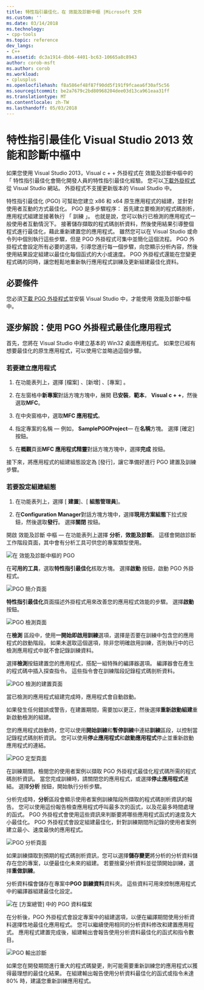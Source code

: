 ```yaml
---
title: 特性指引最佳化，在 效能及診斷中樞 |Microsoft 文件
ms.custom: ''
ms.date: 03/14/2018
ms.technology:
- cpp-tools
ms.topic: reference
dev_langs:
- C++
ms.assetid: dc3a1914-dbb6-4401-bc63-10665a8c8943
author: corob-msft
ms.author: corob
ms.workload:
- cplusplus
ms.openlocfilehash: f8a586ef48f87f90dd5f191f9fcaea6f30af5c56
ms.sourcegitcommit: be2a7679c2bd80968204dee03d13ca961eaa31ff
ms.translationtype: MT
ms.contentlocale: zh-TW
ms.lasthandoff: 05/03/2018
---
```

# <a name="profile-guided-optimization-in-the-visual-studio-2013-performance-and-diagnostics-hub"></a>特性指引最佳化 Visual Studio 2013 效能和診斷中樞中

如果您使用 Visual Studio 2013，Visual c + + 外掛程式在 效能及診斷中樞中的 「 特性指引最佳化會簡化開發人員的特性指引最佳化經驗。 您可以[下載外掛程式](http://go.microsoft.com/fwlink/p/?LinkId=327915)從 Visual Studio 網站。 外掛程式不支援更新版本的 Visual Studio 中。

特性指引最佳化 (PGO) 可幫助您建立 x86 和 x64 原生應用程式的組建，並針對使用者互動的方式最佳化。 PGO 是多步驟程序： 首先建立要檢測的程式碼剖析，應用程式組建並接著執行 「 訓練 」。 也就是說，您可以執行已檢測的應用程式一般使用者互動情況下。 接著儲存擷取的程式碼剖析資料，然後使用結果引導整個程式進行最佳化，藉此重新建置您的應用程式。 雖然您可以在 Visual Studio 或命令列中個別執行這些步驟，但是 PGO 外掛程式可集中並簡化這個流程。 PGO 外掛程式會設定所有必要的選項，引導您進行每一個步驟，向您顯示分析內容，然後使用結果設定組建以最佳化每個函式的大小或速度。 PGO 外掛程式還能在您變更程式碼的同時，讓您輕鬆地重新執行應用程式訓練及更新組建最佳化資料。

## <a name="prerequisites"></a>必要條件

您必須[下載 PGO 外掛程式](http://go.microsoft.com/fwlink/p/?LinkId=327915)並安裝 Visual Studio 中，才能使用 效能及診斷中樞中。

## <a name="walkthrough-using-the-pgo-plug-in-to-optimize-an-app"></a>逐步解說：使用 PGO 外掛程式最佳化應用程式

首先，您將在 Visual Studio 中建立基本的 Win32 桌面應用程式。 如果您已經有想要最佳化的原生應用程式，可以使用它並略過這個步驟。

### <a name="to-create-an-app"></a>若要建立應用程式

1. 在功能表列上，選擇 [檔案] 、[新增] 、[專案] 。

1. 在左窗格中**新專案**對話方塊方塊中，展開 **已安裝**，**範本**， **Visual c + +**，然後選取**MFC**。

1. 在中央窗格中，選取**MFC 應用程式**。

1. 指定專案的名稱 — 例如， **SamplePGOProject**— 在**名稱**方塊。 選擇 [確定]  按鈕。

1. 在**概觀**頁面**MFC 應用程式精靈**對話方塊方塊中，選擇**完成** 按鈕。

接下來，將應用程式的組建組態設定為 [發行]，讓它準備好進行 PGO 建置及訓練步驟。

### <a name="to-set-the-build-configuration"></a>若要設定組建組態

1. 在功能表列上，選擇 [ **建置**]、[ **組態管理員**]。

1. 在**Configuration Manager**對話方塊方塊中，選擇**現用方案組態**下拉式按鈕，然後選取**發行**。 選擇**關閉** 按鈕。

開啟 效能及診斷 中樞 — 在功能表列上選擇 **分析**，**效能及診斷**。 這樣會開啟診斷工作階段頁面，其中會有分析工具可供您的專案類型使用。

![在 效能及診斷中樞的 PGO](../../build/reference/media/pgofig0hub.png "PGOFig0Hub")

在**可用的工具**，選取**特性指引最佳化**核取方塊。 選擇**啟動** 按鈕，啟動 PGO 外掛程式。

![PGO 簡介頁面](../../build/reference/media/pgofig1start.png "PGOFig1Start")

**特性指引最佳化**頁面描述外掛程式用來改善您的應用程式效能的步驟。 選擇**啟動** 按鈕。

![PGO 檢測頁面](../../build/reference/media/pgofig2instrument.png "PGOFig2Instrument")

在**檢測** 區段中，使用**一開始即啟用訓練**選項，選擇是否要在訓練中包含您的應用程式的啟動階段。 如果未選取這個選項，除非您明確啟用訓練，否則執行中的已檢測應用程式中就不會記錄訓練資料。

選擇**檢測**按鈕建置您的應用程式，搭配一組特殊的編譯器選項。 編譯器會在產生的程式碼中插入探查指令。 這些指令會在訓練階段記錄程式碼剖析資料。

![PGO 檢測的建置頁面](../../build/reference/media/pgofig3build.PNG "PGOFig3Build")

當已檢測的應用程式組建完成時，應用程式會自動啟動。

如果發生任何錯誤或警告，在建置期間，需要加以更正，然後選擇**重新啟動組建**重新啟動檢測的組建。

您的應用程式啟動時，您可以使用**開始訓練**和**暫停訓練**中連結**訓練**區段，以控制當記錄程式碼剖析資訊。 您可以使用**停止應用程式**和**啟動應用程式**停止並重新啟動應用程式的連結。

![PGO 定型頁面](../../build/reference/media/pgofig4training.PNG "PGOFig4Training")

在訓練期間，檢閱您的使用者案例以擷取 PGO 外掛程式最佳化程式碼所需的程式碼剖析資訊。 當您完成訓練時，請關閉您的應用程式，或選擇**停止應用程式**連結。 選擇**分析** 按鈕，開始執行分析步驟。

分析完成時，**分析**區段會顯示使用者案例訓練階段所擷取的程式碼剖析資訊的報告。 您可以使用這份報告檢查應用程式呼叫最多次的函式，以及花最多時間處理的函式。 PGO 外掛程式會使用這些資訊來判斷要將哪些應用程式函式的速度及大小最佳化。 PGO 外掛程式會設定組建最佳化，針對訓練期間所記錄的使用者案例建立最小、速度最快的應用程式。

![PGO 分析頁面](../../build/reference/media/pgofig5analyze.png "PGOFig5Analyze")

如果訓練擷取到預期的程式碼剖析資訊，您可以選擇**儲存變更**將分析的分析資料儲存在您的專案，以便最佳化未來的組建。 若要捨棄分析資料並從頭開始訓練，選擇**重做訓練**。

分析資料檔會儲存在專案中**PGO 訓練資料**資料夾。 這些資料可用來控制應用程式中的編譯器組建最佳化設定。

![在 [方案總管] 中的 PGO 資料檔案](../../build/reference/media/pgofig6data.png "PGOFig6Data")

在分析後，PGO 外掛程式會設定專案中的組建選項，以便在編譯期間使用分析資料選擇性地最佳化應用程式。 您可以繼續使用相同的分析資料修改和建置應用程式。 應用程式建置完成後，組建輸出會報告使用分析資料最佳化的函式和指令數目。

![PGO 輸出診斷](../../build/reference/media/pgofig7diagnostics.png "PGOFig7Diagnostics")

如果您在開發期間進行重大的程式碼變更，則可能需要重新訓練您的應用程式以獲得最理想的最佳化結果。 在組建輸出報告使用分析資料最佳化的函式或指令未達 80% 時，建議您重新訓練應用程式。